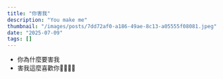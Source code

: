 ```yaml
---
title: "你害我"
description: "You make me"
thumbnail: "/images/posts/7dd72af0-a186-49ae-8c13-a05555f08081.jpeg"
date: "2025-07-09"
tags: []
---
```

- 你為什麼要害我
- 害我這麼喜歡你🤬🤬😭😭
